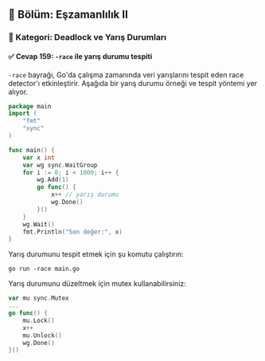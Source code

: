 ## 📘 Bölüm: Eşzamanlılık II  
### 🔹 Kategori: Deadlock ve Yarış Durumları  
#### ✅ Cevap 159: `-race` ile yarış durumu tespiti

`-race` bayrağı, Go'da çalışma zamanında veri yarışlarını tespit eden race detector'ı etkinleştirir. Aşağıda bir yarış durumu örneği ve tespit yöntemi yer alıyor.

```go
package main
import (
    "fmt"
    "sync"
)

func main() {
    var x int
    var wg sync.WaitGroup
    for i := 0; i < 1000; i++ {
        wg.Add(1)
        go func() {
            x++ // yarış durumu
            wg.Done()
        }()
    }
    wg.Wait()
    fmt.Println("Son değer:", x)
}
```

Yarış durumunu tespit etmek için şu komutu çalıştırın:

```
go run -race main.go
```

Yarış durumunu düzeltmek için mutex kullanabilirsiniz:

```go
var mu sync.Mutex
...
go func() {
    mu.Lock()
    x++
    mu.Unlock()
    wg.Done()
}()
```
